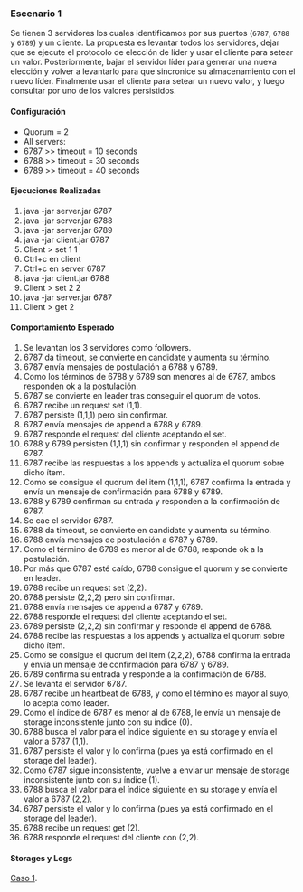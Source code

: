 ### Escenario 1
Se tienen 3 servidores los cuales identificamos por sus puertos (`6787`, `6788` y `6789`) y un cliente. La propuesta es levantar todos los servidores, dejar que se ejecute el protocolo de elección de líder y usar el cliente para setear un valor. Posteriormente, bajar el servidor líder para generar una nueva elección y volver a levantarlo para que sincronice su almacenamiento con el nuevo líder. Finalmente usar el cliente para setear un nuevo valor, y luego consultar por uno de los valores persistidos.

#### Configuración
- Quorum = 2
- All servers:
- 6787 >> timeout = 10 seconds
- 6788 >> timeout = 30 seconds
- 6789 >> timeout = 40 seconds

#### Ejecuciones Realizadas
1) java -jar server.jar 6787
2) java -jar server.jar 6788
3) java -jar server.jar 6789
4) java -jar client.jar 6787
5) Client > set 1 1
6) Ctrl+c en client
7) Ctrl+c en server 6787
8) java -jar client.jar 6788
9) Client > set 2 2
10) java -jar server.jar 6787
11) Client > get 2

#### Comportamiento Esperado
1) Se levantan los 3 servidores como followers.
2) 6787 da timeout, se convierte en candidate y aumenta su término.
3) 6787 envía mensajes de postulación a 6788 y 6789.
4) Como los términos de 6788 y 6789 son menores al de 6787, ambos responden ok a la postulación.
5) 6787 se convierte en leader tras conseguir el quorum de votos.
6) 6787 recibe un request set (1,1).
7) 6787 persiste (1,1,1) pero sin confirmar.
8) 6787 envía mensajes de append a 6788 y 6789.
9) 6787 responde el request del cliente aceptando el set.
10) 6788 y 6789 persisten (1,1,1) sin confirmar y responden el append de 6787.
11) 6787 recibe las respuestas a los appends y actualiza el quorum sobre dicho ítem.
12) Como se consigue el quorum del item (1,1,1), 6787 confirma la entrada y envía un mensaje de confirmación para 6788 y 6789.
13) 6788 y 6789 confirman su entrada y responden a la confirmación de 6787.
14) Se cae el servidor 6787.
15) 6788 da timeout, se convierte en candidate y aumenta su término.
16) 6788 envía mensajes de postulación a 6787 y 6789.
17) Como el término de 6789 es menor al de 6788, responde ok a la postulación.
18) Por más que 6787 esté caído, 6788 consigue el quorum y se convierte en leader.
19) 6788 recibe un request set (2,2).
20) 6788 persiste (2,2,2) pero sin confirmar.
21) 6788 envía mensajes de append a 6787 y 6789.
22) 6788 responde el request del cliente aceptando el set.
23) 6789 persiste (2,2,2) sin confirmar y responde el append de 6788.
24) 6788 recibe las respuestas a los appends y actualiza el quorum sobre dicho ítem.
25) Como se consigue el quorum del item (2,2,2), 6788 confirma la entrada y envía un mensaje de confirmación para 6787 y 6789.
26) 6789 confirma su entrada y responde a la confirmación de 6788.
27) Se levanta el servidor 6787.
28) 6787 recibe un heartbeat de 6788, y como el término es mayor al suyo, lo acepta como leader.
29) Como el índice de 6787 es menor al de 6788, le envía un mensaje de storage inconsistente junto con su índice (0).
30) 6788 busca el valor para el índice siguiente en su storage y envía el valor a 6787 (1,1).
31) 6787 persiste el valor y lo confirma (pues ya está confirmado en el storage del leader).
32) Como 6787 sigue inconsistente, vuelve a enviar un mensaje de storage inconsistente junto con su índice (1).
33) 6788 busca el valor para el índice siguiente en su storage y envía el valor a 6787 (2,2).
34) 6787 persiste el valor y lo confirma (pues ya está confirmado en el storage del leader).
35) 6788 recibe un request get (2).
36) 6788 responde el request del cliente con (2,2).

#### Storages y Logs
[Caso 1](../../textFiles/ejemplos/Caso%201).